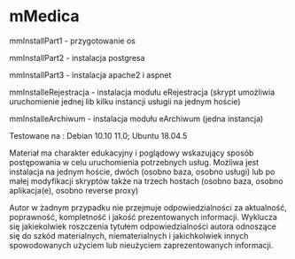 # mMedica

mmInstallPart1 - przygotowanie os

mmInstallPart2 - instalacja postgresa

mmInstallPart3 - instalacja apache2 i aspnet

mmInstalleRejestracja - instalacja modułu eRejestracja (skrypt umożliwia uruchomienie jednej lib kilku instancji usługii na jednym hoście)

mmInstalleArchiwum - instalacja modułu eArchiwum (jedna instancja)

Testowane na : Debian 10.10 11.0; Ubuntu 18.04.5

Materiał ma charakter edukacyjny i poglądowy wskazujący sposób postępowania w celu uruchomienia potrzebnych usług. Możliwa jest instalacja na jednym hoście, dwóch (osobno baza, osobno usługi) lub po małej modyfikacji skryptów także na trzech hostach (osobno baza, osobno aplikacja(e), osobno reverse proxy) 

Autor w żadnym przypadku nie przejmuje odpowiedzialności za aktualność, poprawność, kompletność i jakość prezentowanych informacji. Wyklucza się jakiekolwiek roszczenia tytułem odpowiedzialności autora odnoszące się do szkód materialnych, niematerialnych i jakichkolwiek innych spowodowanych użyciem lub nieużyciem zaprezentowanych informacji.
